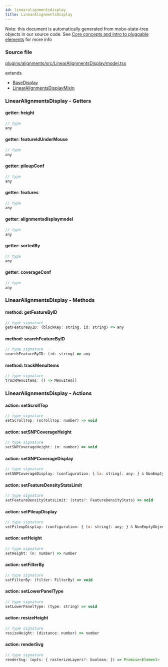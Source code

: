 ```yaml
---
id: linearalignmentsdisplay
title: LinearAlignmentsDisplay
---
```


Note: this document is automatically generated from mobx-state-tree objects in
our source code. See
[Core concepts and intro to pluggable elements](/docs/developer_guide/) for more
info

### Source file

[plugins/alignments/src/LinearAlignmentsDisplay/model.tsx](https://github.com/GMOD/jbrowse-components/blob/main/plugins/alignments/src/LinearAlignmentsDisplay/model.tsx)

extends

- [BaseDisplay](../basedisplay)
- [LinearAlignmentsDisplayMixin](../linearalignmentsdisplaymixin)

### LinearAlignmentsDisplay - Getters

#### getter: height

```js
// type
any
```

#### getter: featureIdUnderMouse

```js
// type
any
```

#### getter: pileupConf

```js
// type
any
```

#### getter: features

```js
// type
any
```

#### getter: alignmentsdisplaymodel

```js
// type
any
```

#### getter: sortedBy

```js
// type
any
```

#### getter: coverageConf

```js
// type
any
```

### LinearAlignmentsDisplay - Methods

#### method: getFeatureByID

```js
// type signature
getFeatureByID: (blockKey: string, id: string) => any
```

#### method: searchFeatureByID

```js
// type signature
searchFeatureByID: (id: string) => any
```

#### method: trackMenuItems

```js
// type signature
trackMenuItems: () => MenuItem[]
```

### LinearAlignmentsDisplay - Actions

#### action: setScrollTop

```js
// type signature
setScrollTop: (scrollTop: number) => void
```

#### action: setSNPCoverageHeight

```js
// type signature
setSNPCoverageHeight: (n: number) => void
```

#### action: setSNPCoverageDisplay

```js
// type signature
setSNPCoverageDisplay: (configuration: { [x: string]: any; } & NonEmptyObject & { setSubschema(slotName: string, data: Record<string, unknown>): Record<string, unknown> | ({ [x: string]: any; } & NonEmptyObject & ... & IStateTreeNode<...>); } & IStateTreeNode<...>) => void
```

#### action: setFeatureDensityStatsLimit

```js
// type signature
setFeatureDensityStatsLimit: (stats?: FeatureDensityStats) => void
```

#### action: setPileupDisplay

```js
// type signature
setPileupDisplay: (configuration: { [x: string]: any; } & NonEmptyObject & { setSubschema(slotName: string, data: Record<string, unknown>): Record<string, unknown> | ({ [x: string]: any; } & NonEmptyObject & ... & IStateTreeNode<...>); } & IStateTreeNode<...>) => void
```

#### action: setHeight

```js
// type signature
setHeight: (n: number) => number
```

#### action: setFilterBy

```js
// type signature
setFilterBy: (filter: FilterBy) => void
```

#### action: setLowerPanelType

```js
// type signature
setLowerPanelType: (type: string) => void
```

#### action: resizeHeight

```js
// type signature
resizeHeight: (distance: number) => number
```

#### action: renderSvg

```js
// type signature
renderSvg: (opts: { rasterizeLayers?: boolean; }) => Promise<Element>
```
